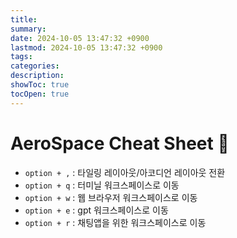 ```yaml
---
title: 
summary: 
date: 2024-10-05 13:47:32 +0900
lastmod: 2024-10-05 13:47:32 +0900
tags: 
categories: 
description: 
showToc: true
tocOpen: true
---
```


# AeroSpace Cheat Sheet 🧊️ 

- `option + ,` : 타일링 레이아웃/아코디언 레이아웃 전환
- `option + q` : 터미닐 워크스페이스로 이동
- `option + w` : 웹 브라우저 워크스페이스로 이동
- `option + e` : gpt 워크스페이스로 이동
- `option + r` : 채팅앱을 위한 워크스페이스로 이동
